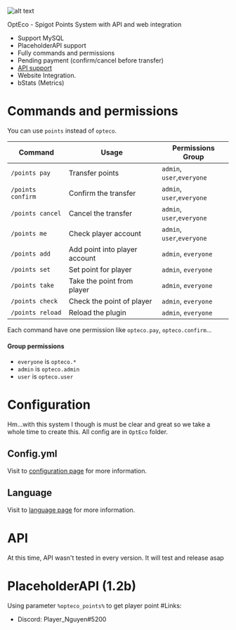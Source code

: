 ![alt text][logo]

[logo]: https://raw.githubusercontent.com/PlayerNguyen/OptEco/0be367354df5f3341272e27604bfe7afe66a26ea/logo/Banner.png "Logo"


OptEco - Spigot Points System with API and web integration
* Support MySQL 
* PlaceholderAPI support
* Fully commands and permissions
* Pending payment (confirm/cancel before transfer)
* [API support](#)
* Website Integration.
* bStats (Metrics) 
# Commands and permissions
You can use `points` instead of `opteco`.

| Command         | Usage                           | Permissions Group             |   
|-----------------|------------------------         |-------------------------------|
|`/points pay`    | Transfer points                 | `admin`, `user`,`everyone`    |
|`/points confirm`| Confirm the transfer            | `admin`, `user`,`everyone`    |
|`/points cancel` | Cancel the transfer             | `admin`, `user`,`everyone`    |
|`/points me`     | Check player account            | `admin`, `user`,`everyone`    |
|`/points add`    | Add point into player account   | `admin`, `everyone`           |
|`/points set`    | Set point for player            | `admin`, `everyone`           |
|`/points take`   | Take the point from player      | `admin`, `everyone`           |
|`/points check`  | Check the point of player       | `admin`, `everyone`           |
|`/points reload` | Reload the plugin               | `admin`, `everyone`           |

Each command have one permission like `opteco.pay`, `opteco.confirm`...
#### Group permissions   
* `everyone` is `opteco.*`
* `admin` is `opteco.admin`
* `user` is `opteco.user`

# Configuration
Hm...with this system I though is must be clear and great so we take a whole time to create this. All config are in `OptEco` folder.
## Config.yml
Visit to [configuration page](CONFIGURATION.md) for more information. 
## Language
Visit to [language page](language/README.md) for more information.
# API
At this time, API wasn't tested in every version. It will test and release asap
# PlaceholderAPI (1.2b)
Using parameter `%opteco_points%` to get player point
#Links:
* Discord: Player_Nguyen#5200

